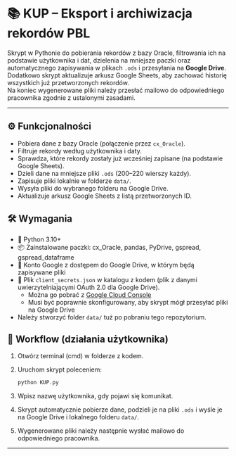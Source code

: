 # 📚 KUP – Eksport i archiwizacja rekordów PBL

Skrypt w Pythonie do pobierania rekordów z bazy Oracle, filtrowania ich na podstawie użytkownika i dat, dzielenia na mniejsze paczki oraz automatycznego zapisywania w plikach `.ods` i przesyłania na **Google Drive**.  
Dodatkowo skrypt aktualizuje arkusz Google Sheets, aby zachować historię wszystkich już przetworzonych rekordów.  
Na koniec wygenerowane pliki należy przesłać mailowo do odpowiedniego pracownika zgodnie z ustalonymi zasadami.

---

## ⚙️ Funkcjonalności

- Pobiera dane z bazy Oracle (połączenie przez `cx_Oracle`).
- Filtruje rekordy według użytkownika i daty.
- Sprawdza, które rekordy zostały już wcześniej zapisane (na podstawie Google Sheets).
- Dzieli dane na mniejsze pliki `.ods` (200–220 wierszy każdy).
- Zapisuje pliki lokalnie w folderze `data/`.
- Wysyła pliki do wybranego folderu na Google Drive.
- Aktualizuje arkusz Google Sheets z listą przetworzonych ID.


## 🛠️ Wymagania

- 🐍 Python 3.10+
- 📦 Zainstalowane paczki: cx_Oracle, pandas, PyDrive, gspread, gspread_dataframe
- 🔑 Konto Google z dostępem do Google Drive, w którym będą zapisywane pliki
- 📄 Plik `client_secrets.json` w katalogu z kodem (plik z danymi uwierzytelniającymi OAuth 2.0 dla Google Drive).
  - Można go pobrać z [Google Cloud Console](https://console.cloud.google.com/apis/credentials)
  - Musi być poprawnie skonfigurowany, aby skrypt mógł przesyłać pliki na Google Drive
- Należy stworzyć folder `data/` tuż po pobraniu tego repozytorium.

## 🔄 Workflow (działania użytkownika)

1. Otwórz terminal (cmd) w folderze z kodem.  
2. Uruchom skrypt poleceniem:
   ``` bash
   python KUP.py
   ```

3. Wpisz nazwę użytkownika, gdy pojawi się komunikat.
4. Skrypt automatycznie pobierze dane, podzieli je na pliki `.ods` i wyśle je na Google Drive i lokalnego folderu `data/`.
5. Wygenerowane pliki należy następnie wysłać mailowo do odpowiedniego pracownika.

---
